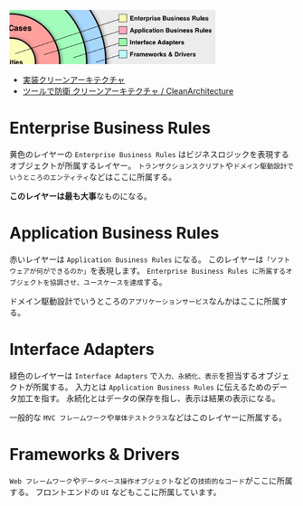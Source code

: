 ![./clean_architecture.png](./clean_architecture.png)

- [実装クリーンアーキテクチャ](https://qiita.com/nrslib/items/a5f902c4defc83bd46b8)
- [ツールで防衛 クリーンアーキテクチャ / CleanArchitecture](https://speakerdeck.com/nrslib/cleanarchitecture)

# Enterprise Business Rules

黄色のレイヤーの `Enterprise Business Rules` はビジネスロジックを表現するオブジェクトが所属するレイヤー。
`トランザクションスクリプト`や`ドメイン駆動設計でいうところのエンティティ`などはここに所属する。

**このレイヤーは最も大事**なものになる。

# Application Business Rules
赤いレイヤーは `Application Business Rules` になる。
このレイヤーは`「ソフトウェアが何ができるのか」`を表現します。
`Enterprise Business Rules に所属するオブジェクトを協調させ、ユースケースを達成`する。

ドメイン駆動設計でいうところの`アプリケーションサービス`なんかはここに所属する。

# Interface Adapters

緑色のレイヤーは `Interface Adapters` で`入力、永続化、表示`を担当するオブジェクトが所属する。
入力とは `Application Business Rules` に伝えるためのデータ加工を指す。
永続化とはデータの保存を指し、表示は結果の表示になる。

一般的な `MVC フレームワーク`や`単体テストクラス`などはこのレイヤーに所属する。

# Frameworks & Drivers
`Web フレームワーク`や`データベース操作オブジェクト`などの`技術的なコード`がここに所属する。
フロントエンドの `UI` などもここに所属しています。

